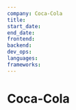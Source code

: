 ```yaml
---
company: Coca-Cola
title:
start_date:
end_date:
frontend:
backend:
dev_ops:
languages:
frameworks:
---
```


# Coca-Cola
